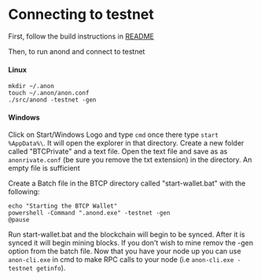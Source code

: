 Connecting to testnet
==========================================================

First, follow the build instructions in [README](/README.md)

Then, to run anond and connect to testnet

#### Linux
```
mkdir ~/.anon
touch ~/.anon/anon.conf
./src/anond -testnet -gen
```

#### Windows
Click on Start/Windows Logo and type `cmd` once there type `start %AppData%\`. It will open the explorer in that directory. Create a new folder called "BTCPrivate" and a text file. Open the text file and save as as `anonrivate.conf` (be sure you remove the txt extension) in the directory. An empty file is sufficient

Create a Batch file in the BTCP directory called "start-wallet.bat" with the following:

```
echo "Starting the BTCP Wallet"
powershell -Command ".anond.exe" -testnet -gen
@pause
```

Run start-wallet.bat and the blockchain will begin to be synced. After it is synced it will begin mining blocks. If you don't wish to mine remov the -gen option from the batch file.
Now that you have your node up you can use `anon-cli.exe` in cmd to make RPC calls to your node (i.e `anon-cli.exe -testnet getinfo`).
